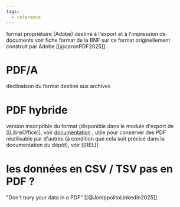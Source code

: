 ```yaml
---
tags:
  - référence
---
```

format propriétaire (Adobe) destiné à l'export et à l'impression de documents
voir fiche format de la BNF sur ce format originellement construit par Adobe
[[@caronPDF2025]]
# PDF/A

déclinaison du format destiné aux archives

# PDF hybride

version inscriptible du format (disponible dans le module d'export de [[LibreOffice]], voir [documentation](https://wiki.documentfoundation.org/Faq/Writer/PDF_Hybrid) , utile pour conserver des PDF réutilisable par d'autres (à condition que cela soit précisé dans la documentation du dépôt), voir [[REL]]

# les données en CSV / TSV pas en PDF ?

"Don't bury your data in a PDF" [[@JonIppolitoLinkedIn2025]]